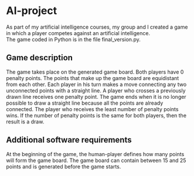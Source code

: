 # AI-project

As part of my artificial intelligence courses, my group and I created a game in which a player competes against an artificial intelligence.  
The game coded in Python is in the file final_version.py.

## Game description

The game takes place on the generated game board. Both players have 0 penalty points. The points that make up the game board are equidistant from each other. Each player in his turn makes a move connecting any two unconnected points with a straight line. A player who crosses a previously drawn line receives one penalty point. The game ends when it is no longer possible to draw a straight line because all the points are already connected. The player who receives the least number of penalty points wins. If the number of penalty points is the same for both players, then the result is a draw. 

## Additional software requirements

At the beginning of the game, the human-player defines how many points will form the game board. The game board can contain between 15 and 25 points and is generated before the game starts. 


